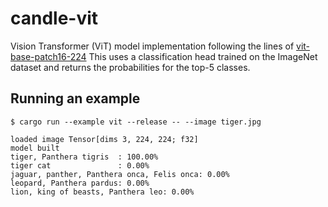 # candle-vit

Vision Transformer (ViT) model implementation following the lines of
[vit-base-patch16-224](https://huggingface.co/google/vit-base-patch16-224)
This uses a classification head trained on the ImageNet dataset and returns the
probabilities for the top-5 classes.

## Running an example

```
$ cargo run --example vit --release -- --image tiger.jpg

loaded image Tensor[dims 3, 224, 224; f32]
model built
tiger, Panthera tigris  : 100.00%
tiger cat               : 0.00%
jaguar, panther, Panthera onca, Felis onca: 0.00%
leopard, Panthera pardus: 0.00%
lion, king of beasts, Panthera leo: 0.00%
```
